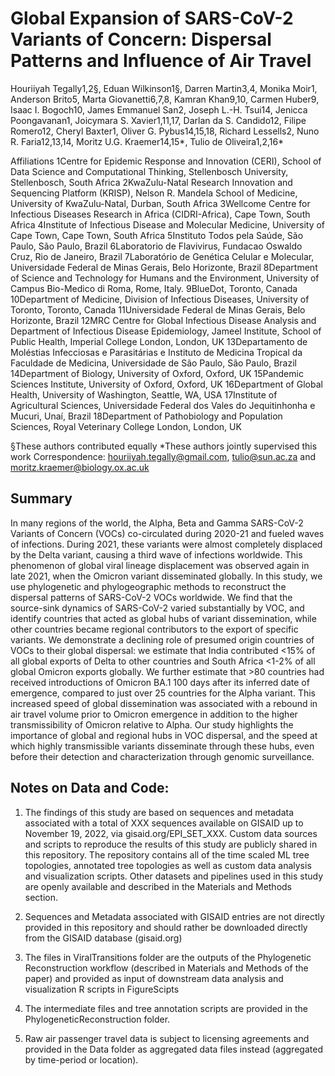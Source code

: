 # Global Expansion of SARS-CoV-2 Variants of Concern: Dispersal Patterns and Influence of Air Travel

Houriiyah Tegally1,2§, Eduan Wilkinson1§, Darren Martin3,4, Monika Moir1, Anderson Brito5, Marta Giovanetti6,7,8, Kamran Khan9,10, Carmen Huber9, Isaac I. Bogoch10, James Emmanuel San2, Joseph L.-H. Tsui14, Jenicca Poongavanan1, Joicymara S. Xavier1,11,17, Darlan da S. Candido12, Filipe Romero12, Cheryl Baxter1, Oliver G. Pybus14,15,18, Richard Lessells2, Nuno R. Faria12,13,14, Moritz U.G. Kraemer14,15*, Tulio de Oliveira1,2,16*

Affiliations
1Centre for Epidemic Response and Innovation (CERI), School of Data Science and Computational Thinking, Stellenbosch University, Stellenbosch, South Africa
2KwaZulu-Natal Research Innovation and Sequencing Platform (KRISP), Nelson R. Mandela School of Medicine, University of KwaZulu-Natal, Durban, South Africa
3Wellcome Centre for Infectious Diseases Research in Africa (CIDRI-Africa), Cape Town, South Africa
4Institute of Infectious Disease and Molecular Medicine, University of Cape Town, Cape Town, South Africa
5Instituto Todos pela Saúde, São Paulo, São Paulo, Brazil
6Laboratorio de Flavivirus, Fundacao Oswaldo Cruz, Rio de Janeiro, Brazil
7Laboratório de Genética Celular e Molecular, Universidade Federal de Minas Gerais, Belo Horizonte, Brazil
8Department of Science and Technology for Humans and the Environment, University of  Campus Bio-Medico di Roma, Rome, Italy.
9BlueDot, Toronto, Canada
10Department of Medicine, Division of Infectious Diseases, University of Toronto, Toronto, Canada
11Universidade Federal de Minas Gerais, Belo Horizonte, Brazil
12MRC Centre for Global Infectious Disease Analysis and Department of Infectious Disease Epidemiology, Jameel Institute, School of Public Health, Imperial College London, London, UK
13Departamento de Moléstias Infecciosas e Parasitárias e Instituto de Medicina Tropical da Faculdade de Medicina, Universidade de São Paulo, São Paulo, Brazil
14Department of Biology, University of Oxford, Oxford, UK
15Pandemic Sciences Institute, University of Oxford, Oxford, UK
16Department of Global Health, University of Washington, Seattle, WA, USA
17Institute of Agricultural Sciences, Universidade Federal dos Vales do Jequitinhonha e Mucuri, Unaí, Brazil
18Department of Pathobiology and Population Sciences, Royal Veterinary College London, London, UK

§These authors contributed equally
*These authors jointly supervised this work
Correspondence: houriiyah.tegally@gmail.com, tulio@sun.ac.za  and moritz.kraemer@biology.ox.ac.uk 


## Summary

In many regions of the world, the Alpha, Beta and Gamma SARS-CoV-2 Variants of Concern (VOCs) co-circulated during 2020-21 and fueled waves of infections. During 2021, these variants were almost completely displaced by the Delta variant, causing a third wave of infections worldwide. This phenomenon of global viral lineage displacement was observed again in late 2021, when the Omicron variant disseminated globally. In this study, we use phylogenetic and phylogeographic methods to reconstruct the dispersal patterns of SARS-CoV-2 VOCs worldwide. We find that the source-sink dynamics of SARS-CoV-2 varied substantially by VOC, and identify countries that acted as global hubs of variant dissemination, while other countries became regional contributors to the export of specific variants. We demonstrate a declining role of presumed origin countries of VOCs to their global dispersal: we estimate that India contributed <15% of all global exports of Delta to other countries and South Africa <1-2% of all global Omicron exports globally. We further estimate that >80 countries had received introductions of Omicron BA.1 100 days after its inferred date of emergence, compared to just over 25 countries for the Alpha variant. This increased speed of global dissemination was associated with a rebound in air travel volume prior to Omicron emergence in addition to the higher transmissibility of Omicron relative to Alpha. Our study highlights the importance of global and regional hubs in VOC dispersal, and the speed at which highly transmissible variants disseminate through these hubs, even before their detection and characterization through genomic surveillance.

## Notes on Data and Code:
1. The findings of this study are based on sequences and metadata associated with a total of XXX sequences available on GISAID up to November 19, 2022, via gisaid.org/EPI_SET_XXX. Custom data sources and scripts to reproduce the results of this study are publicly shared in this repository. The repository contains all of the time scaled ML tree topologies, annotated tree topologies as well as custom data analysis and visualization scripts. Other datasets and pipelines used in this study are openly available and described in the Materials and Methods section. 

2. Sequences and Metadata associated with GISAID entries are not directly provided in this repository and should rather be downloaded directly from the GISAID database (gisaid.org)

3. The files in ViralTransitions folder are the outputs of the Phylogenetic Reconstruction workflow (described in Materials and Methods of the paper) and provided as input of downstream data analysis and visualization R scripts in FigureScipts

4. The intermediate files and tree annotation scripts are provided in the PhylogeneticReconstruction folder.

5. Raw air passenger travel data is subject to licensing agreements and provided in the Data folder as aggregated data files instead (aggregated by time-period or location).


